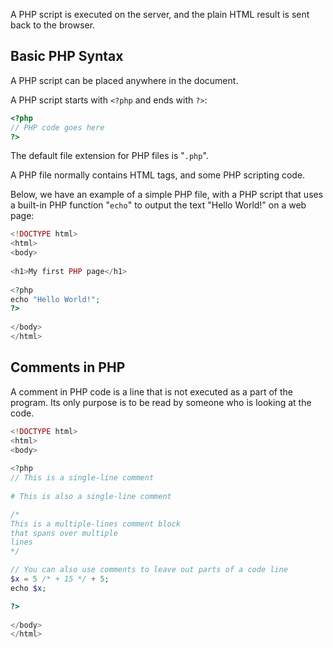 A PHP script is executed on the server, and the plain HTML result is sent back to the browser.

## Basic PHP Syntax

A PHP script can be placed anywhere in the document.

A PHP script starts with `<?php` and ends with `?>`:

```php
<?php  
// PHP code goes here  
?>
```

The default file extension for PHP files is "`.php`".

A PHP file normally contains HTML tags, and some PHP scripting code.

Below, we have an example of a simple PHP file, with a PHP script that uses a built-in PHP function "`echo`" to output the text "Hello World!" on a web page:

```php
<!DOCTYPE html>  
<html>  
<body>  
  
<h1>My first PHP page</h1>  
  
<?php  
echo "Hello World!";  
?>  
  
</body>  
</html>
```


## Comments in PHP

A comment in PHP code is a line that is not executed as a part of the program. Its only purpose is to be read by someone who is looking at the code.

```php
<!DOCTYPE html>  
<html>  
<body>  
  
<?php  
// This is a single-line comment  
  
# This is also a single-line comment  

/*  
This is a multiple-lines comment block  
that spans over multiple  
lines  
*/

// You can also use comments to leave out parts of a code line  
$x = 5 /* + 15 */ + 5;  
echo $x;

?>  
  
</body>  
</html>
```